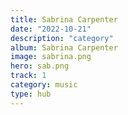 ```yaml
---
title: Sabrina Carpenter
date: "2022-10-21"
description: "category"
album: Sabrina Carpenter
image: sabrina.png
hero: sab.png
track: 1
category: music
type: hub
---
```

